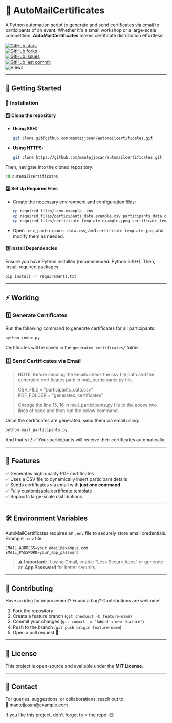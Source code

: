 # 🎉 AutoMailCertificates  

A Python automation script to generate and send certificates via email to participants of an event. Whether it's a small workshop or a large-scale competition, **AutoMailCertificates** makes certificate distribution effortless!  

[![GitHub stars](https://img.shields.io/github/stars/mantejjosan/automailcertificates?style=social)](https://github.com/mantejjosan/automailcertificates/stargazers)  
[![GitHub forks](https://img.shields.io/github/forks/mantejjosan/automailcertificates?style=social)](https://github.com/mantejjosan/automailcertificates/network/members)  
[![GitHub issues](https://img.shields.io/github/issues/mantejjosan/automailcertificates)](https://github.com/mantejjosan/automailcertificates/issues)  
[![GitHub last commit](https://img.shields.io/github/last-commit/mantejjosan/automailcertificates)](https://github.com/mantejjosan/automailcertificates/commits/main)  
![Views](https://komarev.com/ghpvc/?username=mantejjosan&color=brightgreen)  

---

## 🚀 Getting Started  

### 🔹 Installation  

#### 1️⃣ Clone the repository  

- **Using SSH:**  
  ```bash
  git clone git@github.com:mantejjosan/automailcertificates.git
  ```
- **Using HTTPS:**  
  ```bash
  git clone https://github.com/mantejjosan/automailcertificates.git
  ```

Then, navigate into the cloned repository:  
```bash
cd automailcertificates
```

#### 2️⃣ Set Up Required Files  

- Create the necessary environment and configuration files:  
  ```bash
  cp required_files/.env.example .env
  cp required_files/participants_data.example.csv participants_data.csv
  cp required_files/certificate_template.example.jpeg certificate_template.jpeg
  ```

- Open `.env`, `participants_data.csv`, and `certificate_template.jpeg` and modify them as needed.  

#### 3️⃣ Install Dependencies  

Ensure you have Python installed (recommended: Python 3.10+). Then, install required packages:  
```bash
pip install -r requirements.txt
```

---

## ⚡ Working  

### 1️⃣ Generate Certificates  

Run the following command to generate certificates for all participants:  
```bash
python index.py
```
Certificates will be saved in the `generated_certificates/` folder.  

### 2️⃣ Send Certificates via Email  

> NOTE: Before sending the emails check the csv file path and the generated certificates path
> in mail_participants.py file.
> 
> CSV_FILE = "participants_data.csv"  
> PDF_FOLDER = "generated_certificates"
>
> Change the line 15, 16 in mail_participants.py file to the above two lines of code and then run the below command.

Once the certificates are generated, send them via email using:  
```bash
python mail_participants.py
```

And that's it! ✅ Your participants will receive their certificates automatically.  

---

## 📌 Features  

✅ Generates high-quality PDF certificates  
✅ Uses a CSV file to dynamically insert participant details  
✅ Sends certificates via email with **just one command**  
✅ Fully customizable certificate template  
✅ Supports large-scale distributions  

---

## 🛠️ Environment Variables  

AutoMailCertificates requires an `.env` file to securely store email credentials.  
Example `.env` file:  

```env
EMAIL_ADDRESS=your_email@example.com
EMAIL_PASSWORD=your_app_password

```

> ⚠️ **Important:** If using Gmail, enable "Less Secure Apps" or generate an **App Password** for better security.  

---

## 🌟 Contributing  

Have an idea for improvement? Found a bug? Contributions are welcome!  

1. Fork the repository  
2. Create a feature branch (`git checkout -b feature-name`)  
3. Commit your changes (`git commit -m "Added a new feature"`)  
4. Push to the branch (`git push origin feature-name`)  
5. Open a pull request 🚀  

---

## 📄 License  

This project is open-source and available under the **MIT License**.  

---

## 📧 Contact  

For queries, suggestions, or collaborations, reach out to:  
📩 mantejjosan@example.com  

If you like this project, don't forget to ⭐ the repo! 😊